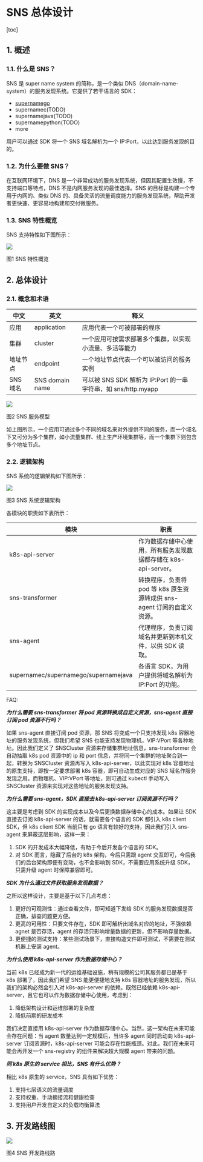 # SNS 总体设计

[toc]

## 1. 概述

### 1.1. 什么是 SNS？

SNS 是 super name system 的简称，是一个类似 DNS（domain-name-system）的服务发现系统。它提供了若干语言的 SDK：

* [supernamego](https://github.com/ironzhang/supernamego)
* supernamec(TODO)
* supernamejava(TODO)
* supernamepython(TODO)
* more

用户可以通过 SDK 将一个 SNS 域名解析为一个 IP:Port，以此达到服务发现的目的。

### 1.2. 为什么要做 SNS？

在互联网环境下，DNS 是一个非常成功的服务发现系统，但因其配置生效慢，不支持端口等特点，DNS 不是内网服务发现的最佳选择。SNS 的目标是构建一个专用于内网的、类似 DNS 的、具备灵活的流量调度能力的服务发现系统，帮助开发者更快速、更容易地构建和交付微服务。

### 1.3. SNS 特性概览

SNS 支持特性如下图所示：

![](./diagram/sns-features.svg)

图1 SNS 特性概览

## 2. 总体设计

### 2.1. 概念和术语

|中文|英文|释义|
|----|----|----|
|应用|application|应用代表一个可被部署的程序|
|集群|cluster|一个应用可按需求部署多个集群，以实现小流量、多活等能力|
|地址节点|endpoint|一个地址节点代表一个可以被访问的服务实例|
|SNS 域名|SNS domain name|可以被 SNS SDK 解析为 IP:Port 的一串字符串，如 sns/http.myapp|

![](./diagram/svc-model.png)

图2 SNS 服务模型

如上图所示，一个应用可通过多个不同的域名来对外提供不同的服务，而一个域名下又可分为多个集群，如小流量集群、线上生产环境集群等，而一个集群下则包含多个地址节点。

### 2.2. 逻辑架构

SNS 系统的逻辑架构如下图所示：

![](./diagram/architecture.png)

图3 SNS 系统逻辑架构

各模块的职责如下表所示：

|模块|职责|
|----|----|
|k8s-api-server|作为数据存储中心使用，所有服务发现数据都存储在 k8s-api-server。|
|sns-transformer|转换程序，负责将 pod 等 k8s 原生资源转成供 sns-agent 订阅的自定义资源。|
|sns-agent|代理程序，负责订阅域名并更新到本机文件，以供 SDK 读取。|
|supernamec/supernamego/supernamejava|各语言 SDK，为用户提供将域名解析为 IP:Port 的功能。|

FAQ:

***为什么需要 sns-transformer 将 pod 资源转换成自定义资源，sns-agent 直接订阅 pod 资源不行吗？***

如果 sns-agent 直接订阅 pod 资源，那 SNS 将变成一个只支持发现 k8s 容器地址的服务发现系统，但我们希望 SNS 也能支持发现物理机，VIP:VPort 等各种地址。因此我们定义了 SNSCluster 资源来存储集群地址信息，sns-transformer 会自动抽取 k8s pod 资源中的 ip 和 port 信息，并将同一个集群的地址聚合到一起，转换为 SNSCluster 资源再写入 k8s-api-server，以此实现对 k8s 容器地址的原生支持，即按一定要求部署 k8s 容器，即可自动生成对应的 SNS 域名作服务发现之用。而物理机、VIP:VPort 等地址，则可通过 kubectl 手动写入 SNSCluster 资源来实现对这些地址的服务发现支持。

***为什么需要 sns-agent，SDK 直接去 k8s-api-server 订阅资源不行吗？***

这主要是考虑到 SDK 的实现成本以及今后更换数据存储中心的成本。如果让 SDK 直接去订阅 k8s-api-server 的话，就需要各个语言的 SDK 都引入 k8s client SDK，但 k8s client SDK 当前只有 go 语言有较好的支持，因此我们引入 sns-agent 来屏蔽这层影响，这样一来：

1. SDK 的开发成本大幅降低，有助于今后开发各个语言的 SDK。
2. 对 SDK 而言，隐藏了后台的 k8s 架构，今后只需跟 agent 交互即可，今后我们的后台架构即便有变动，也不会影响到 SDK，不需要应用系统升级 SDK，只需升级 agent 时保障兼容即可。

***SDK 为什么通过文件获取服务发现数据？***

之所以这样设计，主要是基于以下几点考虑：

1. 更好的可观测性：通过查看文件，即可知道下发给 SDK 的服务发现数据是否正确，排查问题更方便。
2. 更高的可用性：只要文件存在，SDK 即可解析出域名对应的地址，不强依赖 agnet 是否存活，agent 的存活只影响增量数据的更新，但不影响存量数据。
3. 更便捷的测试支持：某些测试场景下，直接构造文件即可测试，不需要在测试机器上安装 agent。

***为什么使用 k8s-api-server 作为数据存储中心？***

当前 k8s 已经成为新一代的运维基础设施，稍有规模的公司其服务都已是基于 k8s 部署了，因此我们希望 SNS 能更便捷地支持 k8s 容器地址的服务发现，所以我们的架构必然会引入对 k8s-api-server 的依赖。既然已经依赖 k8s-api-server，且它也可以作为数据存储中心使用，考虑到：

1. 降低架构设计和运维部署的复杂度
2. 降低前期的研发成本

我们决定直接用 k8s-api-server 作为数据存储中心。当然，这一架构在未来可能会存在问题：当 agent 数量达到一定规模后，当许多 agent 同时启动向 k8s-api-server 订阅资源时，k8s-api-server 可能会存在性能瓶颈。对此，我们在未来可能会再开发一个 sns-registry 的组件来解决超大规模 agent 带来的问题。

***同 k8s 原生的 service 相比，SNS 有什么优势？***

相比 k8s 原生的 service，SNS 具有如下优势：

1. 支持七层语义的流量调度
2. 支持权重、手动摘接流和健康检查
3. 支持用户开发自定义的负载均衡算法

## 3. 开发路线图

![](./diagram/roadmap.svg)

图4 SNS 开发路线路

